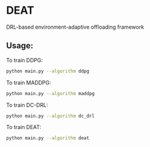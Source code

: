 # DEAT
DRL-based environment-adaptive offloading framework
## Usage:
To train DDPG:
```bash
python main.py --algorithm ddpg
```
To train MADDPG:
```bash
python main.py --algorithm maddpg
```
To train DC-DRL:
```bash
python main.py --algorithm dc_drl
```
To train DEAT:
```bash
python main.py --algorithm deat
```
